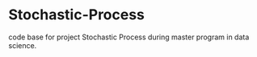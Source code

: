 # Stochastic-Process
code base for project Stochastic Process during master program in data science.
